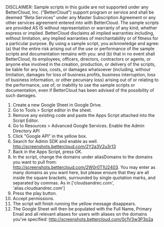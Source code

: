 DISCLAIMER: Sample scripts in this guide are not supported under any BetterCloud, Inc. (“BetterCloud”) support program or service and shall be deemed “Beta Services” under any Master Subscription Agreement or any other services agreement entered into with BetterCloud. The sample scripts are provided AS IS without representation or warranty of any kind, whether express or implied. BetterCloud disclaims all implied warranties including, without limitation, any implied warranties of merchantability or of fitness for a particular purpose. By using a sample script, you acknowledge and agree: (a) that the entire risk arising out of the use or performance of the sample scripts and documentation remains with you: and (b) that in no event shall BetterCloud, its employees, officers, directors, contractors or agents, or anyone else involved in the creation, production, or delivery of the scripts, be liable for any loss, costs, or damages whatsoever (including, without limitation, damages for loss of business profits, business interruption, loss of business information, or other pecuniary loss) arising out of or relating to the performance, use of, or inability to use the sample scripts or documentation, even if BetterCloud has been advised of the possibility of such damages.

1. Create a new Google Sheet in Google Drive.
2. Go to Tools > Script editor in the sheet.
3. Remove any existing code and paste the Apps Script attached into the Script Editor.
4. Go to Resources > Advanced Google Services. Enable the Admin Directory API
5. Click "Google API" in the yellow box.
6. Search for Admin SDK and enable as well. http://screenshots.bettercloud.com/2Y2a3V2u3r13
7. Back in the Apps Script, press OK.
8. In the script, change the domains under aliasDomains to the domains you want to pull from: http://screenshots.bettercloud.com/2W0r0T1U2403. You may enter as many domains as you want here, but please ensure that they are all inside the square brackets, surrounded by single quotation marks, and separated by commas. As in ['cloudsandrec.com', 'alias.cloudsandrec.com']
9. Press the play button.
10. Accept permissions.
11. The script will finish running the yellow message disappears.
12. The Google Sheet will then be populated with the Full Name, Primary Email and all relevant aliases for users with aliases on the domains you've specified: http://screenshots.bettercloud.com/0c1V3w3P3p2a

